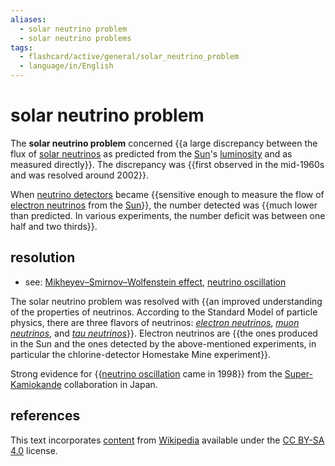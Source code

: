 ```yaml
---
aliases:
  - solar neutrino problem
  - solar neutrino problems
tags:
  - flashcard/active/general/solar_neutrino_problem
  - language/in/English
---
```


# solar neutrino problem

The __solar neutrino problem__ concerned {{a large discrepancy between the flux of [solar neutrinos](solar%20neutrino.md) as predicted from the [Sun](Sun.md)'s [luminosity](luminosity.md) and as measured directly}}. The discrepancy was {{first observed in the mid-1960s and was resolved around 2002}}. <!--SR:!2025-05-22,226,330!2025-01-29,127,290-->

When [neutrino detectors](neutrino%20detector.md) became {{sensitive enough to measure the flow of [electron neutrinos](electron%20neutrino.md) from the [Sun](Sun.md)}}, the number detected was {{much lower than predicted. In various experiments, the number deficit was between one half and two thirds}}. <!--SR:!2024-10-23,70,310!2025-07-08,266,330-->

## resolution

- see: [Mikheyev–Smirnov–Wolfenstein effect](Mikheyev–Smirnov–Wolfenstein%20effect.md), [neutrino oscillation](neutrino%20oscillation.md)

The solar neutrino problem was resolved with {{an improved understanding of the properties of neutrinos. According to the Standard Model of particle physics, there are three flavors of neutrinos: [_electron neutrinos_](electron%20neutrino.md), [_muon neutrinos_](muon%20neutrino.md), and [_tau neutrinos_](tau%20neutrino.md)}}. Electron neutrinos are {{the ones produced in the Sun and the ones detected by the above-mentioned experiments, in particular the chlorine-detector Homestake Mine experiment}}. <!--SR:!2025-04-14,196,310!2024-12-10,90,270-->

Strong evidence for {{[neutrino oscillation](neutrino%20oscillation.md) came in 1998}} from the [Super-Kamiokande](Super-Kamiokande.md) collaboration in Japan. <!--SR:!2024-12-02,77,250-->

## references

This text incorporates [content](https://en.wikipedia.org/wiki/solar_neutrino_problem) from [Wikipedia](Wikipedia.md) available under the [CC BY-SA 4.0](https://creativecommons.org/licenses/by-sa/4.0/) license.
